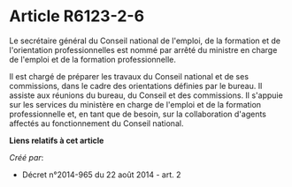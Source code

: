 # Article R6123-2-6

Le secrétaire général du Conseil national de l'emploi, de la formation et de l'orientation professionnelles est nommé par
arrêté du ministre en charge de l'emploi et de la formation professionnelle.

Il est chargé de préparer les travaux du Conseil national et de ses commissions, dans le cadre des orientations définies par
le bureau. Il assiste aux réunions du bureau, du Conseil et des commissions. Il s'appuie sur les services du ministère en
charge de l'emploi et de la formation professionnelle et, en tant que de besoin, sur la collaboration d'agents affectés au
fonctionnement du Conseil national.

**Liens relatifs à cet article**

_Créé par_:

  - Décret n°2014-965 du 22 août 2014 - art. 2
